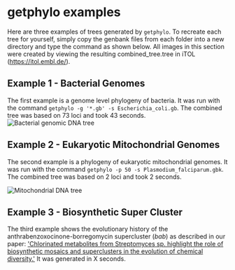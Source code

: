 # getphylo examples

Here are three examples of trees generated by `getphylo`. To recreate each tree for yourself, simply copy the genbank files from each folder into a new directory and type the command as shown below. All images in this section were created by viewing the resulting combined_tree.tree in iTOL (https://itol.embl.de/).

## Example 1 - Bacterial Genomes
The first example is a genome level phylogeny of bacteria. It was run with the command `getphylo -g '*.gb' -s Escherichia_coli.gb`. The combined tree was based on 73 loci and took 43 seconds.
![Bacterial genomic DNA tree](example_data_1/bacterial_tree.png)

## Example 2 - Eukaryotic Mitochondrial Genomes
The second example is a phylogeny of eukaryotic mitochondrial genomes. It was run with the command `getphylo -p 50 -s Plasmodium_falciparum.gbk`. The combined tree was based on 2 loci and took 2 seconds.

![Mitochondrial DNA tree](example_data_2/mtDNA_tree.png)

## Example 3 - Biosynthetic Super Cluster
The third example shows the evolutionary history of the anthrabenzoxocinone-borregomycin supercluster (*bab*) as described in our paper: ['Chlorinated metabolites from Streptomyces sp. highlight the role of biosynthetic mosaics and superclusters in the evolution of chemical diversity.'](https://doi.org/10.1039/D1OB00600B) It was generated in X seconds.
